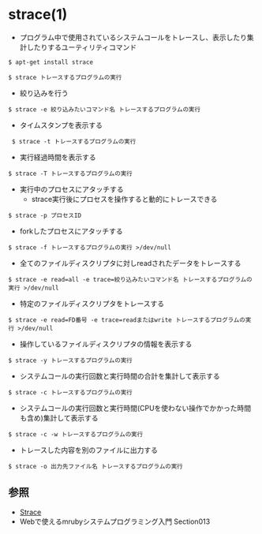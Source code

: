 # strace(1)
- プログラム中で使用されているシステムコールをトレースし、表示したり集計したりするユーティリティコマンド

```
$ apt-get install strace

$ strace トレースするプログラムの実行
```

- 絞り込みを行う
```
$ strace -e 絞り込みたいコマンド名 トレースするプログラムの実行
```

- タイムスタンプを表示する
```
 $ strace -t トレースするプログラムの実行
```

- 実行経過時間を表示する
```
$ strace -T トレースするプログラムの実行
```

- 実行中のプロセスにアタッチする
  - strace実行後にプロセスを操作すると動的にトレースできる
```
$ strace -p プロセスID
```

- forkしたプロセスにアタッチする
```
$ strace -f トレースするプログラムの実行 >/dev/null
```

- 全てのファイルディスクリプタに対しreadされたデータをトレースする
```
$ strace -e read=all -e trace=絞り込みたいコマンド名 トレースするプログラムの実行 >/dev/null
```

- 特定のファイルディスクリプタをトレースする
```
$ strace -e read=FD番号 -e trace=readまたはwrite トレースするプログラムの実行 >/dev/null
```

- 操作しているファイルディスクリプタの情報を表示する
```
$ strace -y トレースするプログラムの実行
```

- システムコールの実行回数と実行時間の合計を集計して表示する
```
$ strace -c トレースするプログラムの実行
```

- システムコールの実行回数と実行時間(CPUを使わない操作でかかった時間も含め)集計して表示する
```
$ strace -c -w トレースするプログラムの実行
```

- トレースした内容を別のファイルに出力する
```
$ strace -o 出力先ファイル名 トレースするプログラムの実行
```

## 参照
- [Strace](https://wiki.ubuntu.com/Strace)
- Webで使えるmrubyシステムプログラミング入門 Section013
